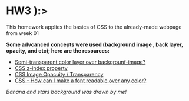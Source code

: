 # HW3 ):>

This homework applies the basics of CSS to the already-made webpage from week 01

**Some advcanced concepts were used (background image , back layer, opacity, and etc); here are the resources:**
- [Semi-transparent color layer over backgrounf-image?](https://stackoverflow.com/questions/9182978/semi-transparent-color-layer-over-background-image)
- [CSS z-index property](https://www.w3schools.com/css/css_z-index.asp)
- [CSS Image Opacuity / Transparency](https://www.w3schools.com/css/css_image_transparency.asp)
- [CSS - How can I make a font readable over any color?](https://stackoverflow.com/questions/23968961/css-how-can-i-make-a-font-readable-over-any-color)

*Banana and stars background was drawn by me!*
